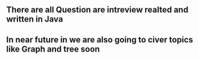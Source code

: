 ## There are all Question are intreview realted and written in Java
## In near future in we are also going to civer topics like Graph and tree soon